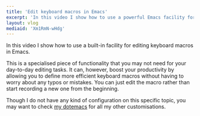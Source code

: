 ```yaml
---
title: 'Edit keyboard macros in Emacs'
excerpt: 'In this video I show how to use a powerful Emacs facility for editing keyboard macros.'
layout: vlog
mediaid: 'Xm1RmN-wHdg'
---
```


In this video I show how to use a built-in facility for editing keyboard
macros in Emacs.

This is a specialised piece of functionality that you may not need for
your day-to-day editing tasks.  It can, however, boost your productivity
by allowing you to define more efficient keyboard macros without having
to worry about any typos or mistakes.  You can just edit the macro
rather than start recording a new one from the beginning.

Though I do not have any kind of configuration on this specific topic,
you may want to check [my dotemacs](https://protesilaos.com/emacs/dotemacs)
for all my other customisations.
